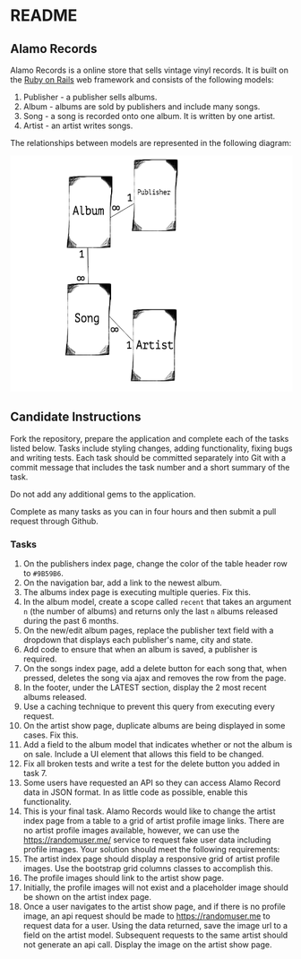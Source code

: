 # README

## Alamo Records

Alamo Records is a online store that sells vintage vinyl records. It is built on the [Ruby on Rails](http://www.rubyonrails.org) web framework and consists of the following models:

1. Publisher - a publisher sells albums.
2. Album - albums are sold by publishers and include many songs.
3. Song - a song is recorded onto one album. It is written by one artist.
4. Artist - an artist writes songs.

The relationships between models are represented in the following diagram:

![Alamo Records model diagram](public/alamo_records_diagram.png)

## Candidate Instructions

Fork the repository, prepare the application and complete each of the tasks listed below. Tasks include styling changes, adding functionality, fixing bugs and writing tests. Each task should be committed separately into Git with a commit message that includes the task number and a short summary of the task.

Do not add any additional gems to the application.

Complete as many tasks as you can in four hours and then submit a pull request through Github.

### Tasks

1. On the publishers index page, change the color of the table header row to  `#9B59B6`.
2. On the navigation bar, add a link to the newest album.
3. The albums index page is executing multiple queries. Fix this.
4. In the album model, create a scope called `recent` that takes an argument `n` (the number of albums) and returns only the last `n` albums released during the past 6 months.
5. On the new/edit album pages, replace the publisher text field with a dropdown that displays each publisher's name, city and state.
6. Add code to ensure that when an album is saved, a publisher is required.
7. On the songs index page, add a delete button for each song that, when pressed, deletes the song via ajax and removes the row from the page.
8. In the footer, under the LATEST section, display the 2 most recent albums released.
  1. Use a caching technique to prevent this query from executing every request.
9. On the artist show page, duplicate albums are being displayed in some cases. Fix this.
10. Add a field to the album model that indicates whether or not the album is on sale. Include a UI element that allows this field to be changed.
11. Fix all broken tests and write a test for the delete button you added in task 7.
12. Some users have requested an API so they can access Alamo Record data in JSON format. In as little code as possible, enable this functionality.
13. This is your final task. Alamo Records would like to change the artist index page from a table to a grid of artist profile image links. There are no artist profile images available, however, we can use the https://randomuser.me/ service to request fake user data including profile images. Your solution should meet the following requirements:
  1. The artist index page should display a responsive grid of artist profile images. Use the bootstrap grid columns classes to accomplish this.
  2. The profile images should link to the artist show page.
  3. Initially, the profile images will not exist and a placeholder image should be shown on the artist index page.
  4. Once a user navigates to the artist show page, and if there is no profile image, an api request should be made to https://randomuser.me to request data for a user. Using the data returned, save the image url to a field on the artist model. Subsequent requests to the same artist should not generate an api call. Display the image on the artist show page.